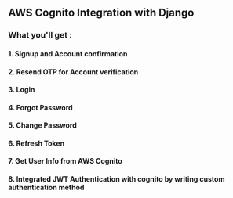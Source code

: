 ## AWS Cognito Integration with Django

### What you'll get : 
#### 1. Signup and Account confirmation
#### 2. Resend OTP for Account verification
#### 3. Login
#### 4. Forgot Password
#### 5. Change Password
#### 6. Refresh Token
#### 7. Get User Info from AWS Cognito
#### 8. Integrated JWT Authentication with cognito by writing custom authentication method
